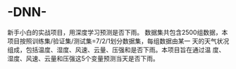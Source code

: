 # -DNN-
新手小白的实战项目，用深度学习预测是否下雨。
数据集共包含2500组数据，本项目按照训练集/验证集/测试集=7/2/1划分数据集，每组数据由某一
天的天气状况组成，包括温度、湿度、风速、云量、压强和是否下雨。本项目旨在通过温
度、湿度、风速、云量和压强这5个变量预测当天是否下雨。





